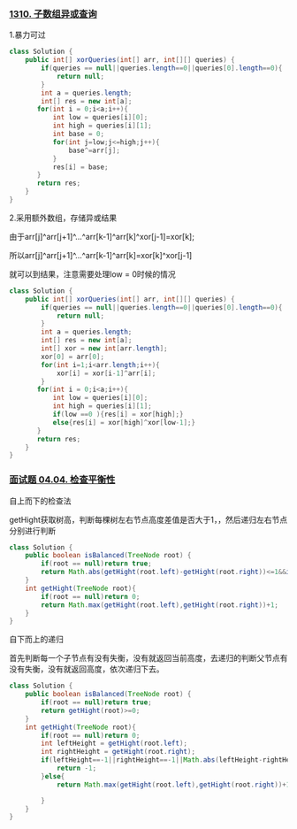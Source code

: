 ### [1310. 子数组异或查询](https://leetcode-cn.com/problems/xor-queries-of-a-subarray/)

1.暴力可过

```java
class Solution {
    public int[] xorQueries(int[] arr, int[][] queries) {
        if(queries == null||queries.length==0||queries[0].length==0){
            return null;
        }
        int a = queries.length;
        int[] res = new int[a];
       for(int i = 0;i<a;i++){
           int low = queries[i][0];
           int high = queries[i][1];
           int base = 0;
           for(int j=low;j<=high;j++){
               base^=arr[j];
           }
           res[i] = base;
       } 
       return res;
    }
}
```

2.采用额外数组，存储异或结果

由于arr[j]\^arr[j+1]\^...\^arr[k-1]\^arr[k]^xor[j-1]=xor[k];

所以arr[j]\^arr[j+1]\^...\^arr[k-1]\^arr[k]=xor[k]^xor[j-1]

就可以到结果，注意需要处理low = 0时候的情况

```java
class Solution {
    public int[] xorQueries(int[] arr, int[][] queries) {
        if(queries == null||queries.length==0||queries[0].length==0){
            return null;
        }
        int a = queries.length;
        int[] res = new int[a];
        int[] xor = new int[arr.length];
        xor[0] = arr[0];
        for(int i=1;i<arr.length;i++){
            xor[i] = xor[i-1]^arr[i];
        }
       for(int i = 0;i<a;i++){
           int low = queries[i][0];
           int high = queries[i][1];
           if(low ==0 ){res[i] = xor[high];}
           else{res[i] = xor[high]^xor[low-1];}
       } 
       return res;
    }
}
```

### [面试题 04.04. 检查平衡性](https://leetcode-cn.com/problems/check-balance-lcci/)

自上而下的检查法

getHight获取树高，判断每棵树左右节点高度差值是否大于1，，然后递归左右节点分别进行判断

```java
class Solution {
    public boolean isBalanced(TreeNode root) {
        if(root == null)return true;
        return Math.abs(getHight(root.left)-getHight(root.right))<=1&&isBalanced(root.left)&isBalanced(root.right);
    }
    int getHight(TreeNode root){
        if(root == null)return 0;
        return Math.max(getHight(root.left),getHight(root.right))+1;
    }
}
```

自下而上的递归

首先判断每一个子节点有没有失衡，没有就返回当前高度，去递归的判断父节点有没有失衡，没有就返回高度，依次递归下去。

```java
class Solution {
    public boolean isBalanced(TreeNode root) {
        if(root == null)return true;
        return getHight(root)>=0;
    }
    int getHight(TreeNode root){
        if(root == null)return 0;
        int leftHeight = getHight(root.left);
        int rightHeight = getHight(root.right);
        if(leftHeight==-1||rightHeight==-1||Math.abs(leftHeight-rightHeight)>1){
            return -1;
        }else{
            return Math.max(getHight(root.left),getHight(root.right))+1;

        }
    }
}
```

